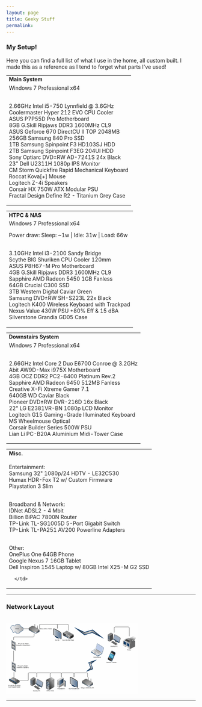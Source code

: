 ```yaml
---
layout: page
title: Geeky Stuff
permalink: 
---
```


### My Setup!

Here you can find a full list of what I use in the home, all custom built. I made this as a reference as I tend to forget what parts I've used!

<table cellpadding="5" cellspacing="10">
  <tr>
    <td>
      <strong>Main System</strong>
    </td>
  </tr>

  <tr valign="top">
    <td class="normaltext">Windows 7 Professional x64
  <br />
    <br />

2.66GHz Intel i5-750 Lynnfield @ 3.6GHz<br />
Coolermaster Hyper 212 EVO CPU Cooler<br />
ASUS P7P55D Pro Motherboard<br />
8GB G.Skill Ripjaws DDR3 1600MHz CL9<br />
ASUS Geforce 670 DirectCU II TOP 2048MB<br />
256GB Samsung 840 Pro SSD<br />
1TB Samsung Spinpoint F3 HD103SJ HDD<br />
2TB Samsung Spinpoint F3EG 204UI HDD<br />
Sony Optiarc DVD±RW AD-7241S 24x Black<br />
23" Dell U2311H 1080p IPS Monitor<br />
CM Storm Quickfire Rapid Mechanical Keyboard<br />
Roccat Kova[+] Mouse<br />
Logitech Z-4i Speakers<br />
Corsair HX 750W ATX Modular PSU<br />
Fractal Design Define R2 - Titanium Grey Case<br />

  </td>
    </tr>
      </table>

<table cellpadding="5" cellspacing="10">
    <tr>
      <td>
        <strong>HTPC & NAS</strong>
      </td>
    </tr>

  <tr valign="top">
	 <td class="normaltext">Windows 7 Professional x64
  <br />

Power draw: Sleep: ~1w | Idle: 31w | Load: 66w
  <br />
    <br />

3.10GHz Intel i3-2100 Sandy Bridge<br />
Scythe BIG Shuriken CPU Cooler 120mm<br />
ASUS P8H67-M Pro Motherboard<br />
4GB G.Skill Ripjaws DDR3 1600MHz CL9<br />
Sapphire AMD Radeon 5450 1GB Fanless<br />
64GB Crucial C300 SSD<br />
3TB Western Digital Caviar Green<br />
Samsung DVD±RW SH-S223L 22x Black<br />
Logitech K400 Wireless Keyboard with Trackpad<br />
Nexus Value 430W PSU +80% Eff & 15 dBA<br />
Silverstone Grandia GD05 Case<br />

</td>
  </tr>
    </table>

<table cellpadding="5" cellspacing="10">
  <tr>
    <td>
      <strong>Downstairs System</strong>
    </td>

  <tr valign="top">
    <td class="normaltext">Windows 7 Professional x64
  <br />
    <br />

2.66GHz Intel Core 2 Duo E6700 Conroe @ 3.2GHz<br />
Abit AW9D-Max i975X Motherboard<br />
4GB OCZ DDR2 PC2-6400 Platinum Rev.2<br />
Sapphire AMD Radeon 6450 512MB Fanless<br />
Creative X-Fi Xtreme Gamer 7.1<br />
640GB WD Caviar Black<br />
Pioneer DVD±RW DVR-216D 16x Black<br />
22" LG E2381VR-BN 1080p LCD Monitor<br />
Logitech G15 Gaming-Grade Illuminated Keyboard<br />
MS Wheelmouse Optical<br />
Corsair Builder Series 500W PSU<br />
Lian Li PC-B20A Aluminium Midi-Tower Case<br />

  </td>
    </tr>
      </table>

<table cellpadding="5" cellspacing="10">
  <tr>
    <td>
      <strong>Misc.</strong>
      </td>
    </tr>

  <tr valign="top">
    <td class="normaltext">

Entertainment:	<br />
Samsung 32" 1080p/24 HDTV - LE32C530 <br />
Humax HDR-Fox T2 w/ Custom Firmware<br />
Playstation 3 Slim<br /><br />

Broadband & Network:<br />
IDNet ADSL2 - 4 Mbit<br />
Billion BiPAC 7800N Router<br />
TP-Link TL-SG1005D 5-Port Gigabit Switch<br />
TP-Link TL-PA251 AV200 Powerline Adapters<br /><br />

Other:<br />
OnePlus One 64GB Phone<br />
Google Nexus 7 16GB Tablet<br />
Dell Inspiron 1545 Laptop w/ 80GB Intel X25-M G2 SSD<br />

	  </td>
  </tr>
</table>

---

### Network Layout

  <br />
    <a href="/assets/home_network.png" data-lightbox="network" data-title="My  Home Network"><img src="/assets/home_network_thumb.gif" alt="Network" title="My Home Network"></a>

---
